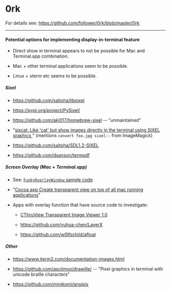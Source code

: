 # 0rk

For details see: https://github.com/follower/0rk/blob/master/0rk

----

#### Potential options for implementing display-in-terminal feature

* Direct show in terminal appears to not be possible for Mac and Terminal.app combination.

* Mac + other terminal applications seem to be possible.

* Linux + xterm etc seems to be possible.

##### Sixel

 * <https://github.com/saitoha/libsixel>

 * <https://pypi.org/project/PySixel/>

 * <https://github.com/aki017/homebrew-sixel> -- "unmaintained"
 
 * "[sixcat: Like 'cat' but show images directly in the terminal using SIXEL graphics ](https://gist.github.com/hackerb9/a96cea91e6122d09a6c97f5eb797d5fa)" (mentions `convert foo.jpg sixel:-` from ImageMagick)
 
 * <https://github.com/saitoha/SDL1.2-SIXEL>
 
 * <https://github.com/dsanson/termpdf>


##### Screen Overlay (Mac + Terminal.app)

 * See: [`FunkyOverlayWindow` sample code](https://developer.apple.com/library/content/samplecode/FunkyOverlayWindow/Introduction/Intro.html#//apple_ref/doc/uid/DTS10000391-Intro-DontLinkElementID_2)
 
 * "[Cocoa app Create transparent view on top of all mac running applications](https://stackoverflow.com/questions/16779469/cocoa-app-create-transparent-view-on-top-of-all-mac-running-applications)"

* Apps with overlay function that have source code to investigate:

  * [CThruView Transparent Image Viewer 1.0](http://cthruview.sourceforge.net/)
  
  * <https://github.com/yuhua-chen/LayerX>
  
  * <https://github.com/w0lfschild/afloat>
  
##### Other

 * <https://www.iterm2.com/documentation-images.html>

 * <https://github.com/asciimoo/drawille/> -- "Pixel graphics in terminal with unicode braille characters"
 
 * <https://github.com/minikomi/ansipix>
 
